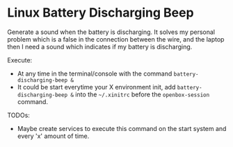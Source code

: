 # Linux Battery Discharging Beep
Generate a sound when the battery is discharging. It solves my personal problem which is a false in the connection
between the wire, and the laptop then I need a sound which indicates if my battery is discharging.

Execute:
- At any time in the terminal/console with the command `battery-discharging-beep &`
- It could be start everytime your X environment init, add `battery-discharging-beep &` into the `~/.xinitrc` before
the `openbox-session` command.

TODOs:
- Maybe create services to execute this command on the start system and every 'x' amount of time.